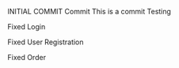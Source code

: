 INITIAL COMMIT
Commit
This is a commit
Testing


Fixed Login


Fixed User Registration


Fixed Order
